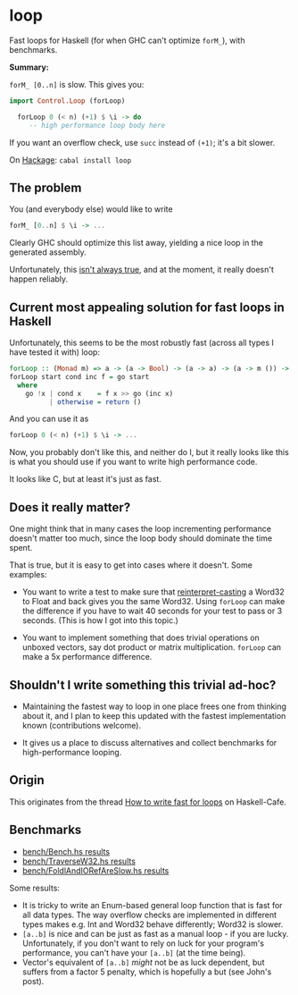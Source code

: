 loop
====

Fast loops for Haskell (for when GHC can't optimize `forM_`), with benchmarks.

**Summary:**

`forM_ [0..n]` is slow. This gives you:

```haskell
import Control.Loop (forLoop)

  forLoop 0 (< n) (+1) $ \i -> do
     -- high performance loop body here
```

If you want an overflow check, use `succ` instead of `(+1)`; it's a bit slower.

On [Hackage](http://hackage.haskell.org/package/loop): `cabal install loop`


The problem
-----------

You (and everybody else) would like to write

```haskell
forM_ [0..n] $ \i -> ...
```

Clearly GHC should optimize this list away, yielding a nice loop in the generated assembly.

Unfortunately, this [isn't always true](https://ghc.haskell.org/trac/ghc/ticket/8763), and at the moment, it really doesn't happen reliably.


Current most appealing solution for fast loops in Haskell
---------------------------------------------------------

Unfortunately, this seems to be the most robustly fast (across all types I have tested it with) loop:

```haskell
forLoop :: (Monad m) => a -> (a -> Bool) -> (a -> a) -> (a -> m ()) -> m ()
forLoop start cond inc f = go start
  where
    go !x | cond x    = f x >> go (inc x)
          | otherwise = return ()
```

And you can use it as

```haskell
forLoop 0 (< n) (+1) $ \i -> ...
```

Now, you probably don't like this, and neither do I, but it really looks like this is what you should use if you want to write high performance code.

It looks like C, but at least it's just as fast.


Does it really matter?
----------------------

One might think that in many cases the loop incrementing performance doesn't matter too much, since the loop body should dominate the time spent.

That is true, but it is easy to get into cases where it doesn't. Some examples:

* You want to write a test to make sure that [reinterpret-casting](http://stackoverflow.com/a/7002812/263061) a Word32 to Float and back gives you the same Word32. Using `forLoop` can make the difference if you have to wait 40 seconds for your test to pass or 3 seconds. (This is how I got into this topic.)

* You want to implement something that does trivial operations on unboxed vectors, say dot product or matrix multiplication. `forLoop` can make a 5x performance difference.


Shouldn't I write something this trivial ad-hoc?
------------------------------------------------

* Maintaining the fastest way to loop in one place frees one from thinking about it, and I plan to keep this updated with the fastest implementation known (contributions welcome).

* It gives us a place to discuss alternatives and collect benchmarks for high-performance looping.


Origin
------

This originates from the thread [How to write fast for loops](http://www.haskell.org/pipermail/haskell-cafe/2014-April/113902.html) on Haskell-Cafe.


Benchmarks
----------

* [bench/Bench.hs results](http://htmlpreview.github.io/?https://github.com/nh2/loop/blob/master/results/bench.html)
* [bench/TraverseW32.hs results](http://htmlpreview.github.io/?https://github.com/nh2/loop/blob/master/results/bench-traverse-w32.html)
* [bench/FoldlAndIORefAreSlow.hs results](http://htmlpreview.github.io/?https://github.com/nh2/loop/blob/master/results/bench-foldl-and-iorefs-are-slow.html)

Some results:

* It is tricky to write an Enum-based general loop function that is fast for all data types.
  The way overflow checks are implemented in different types makes e.g. Int and Word32 behave differently; Word32 is slower.
* `[a..b]` is nice and can be just as fast as a manual loop - if you are lucky.
   Unfortunately, if you don't want to rely on luck for your program's performance, you can't have your `[a..b]` (at the time being).
* Vector's equivalent of `[a..b]` *might* not be as luck dependent, but suffers from a factor 5 penalty, which is hopefully a but (see John's post).
